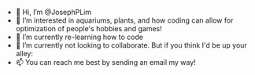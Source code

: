 - 👋 Hi, I’m @JosephPLim
- 👀 I’m interested in aquariums, plants, and how coding can allow for optimization of people's hobbies and games!
- 🌱 I’m currently re-learning how to code 
- 💞️ I’m currently not looking to collaborate. But if you think I'd be up your alley:
- 📫 You can reach me best by sending an email my way!

<!---
JosephPLim/JosephPLim is a ✨ special ✨ repository because its `README.md` (this file) appears on your GitHub profile.
You can click the Preview link to take a look at your changes.
--->
